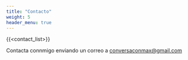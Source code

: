 ```yaml
---
title: "Contacto"
weight: 5
header_menu: true
---
```

{{<contact_list>}}

Contacta connmigo enviando un correo a [conversaconmax@gmail.com](mailto:conversaconmax@gmail.com?subject=¡Hola!)

<!-- ![contact](images/869ccb7d-509a-4e1f-b5d7-15960d09253f.JPG) -->
